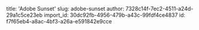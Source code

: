 title: 'Adobe Sunset'
slug: adobe-sunset
author: 7328c14f-7ec2-4511-a24d-29a1c5ce23eb
import_id: 30dc92fb-4956-479b-a43c-99fdf4ce4837
id: f7f65eb4-a8ac-4bf3-a26a-e591842e9cce
